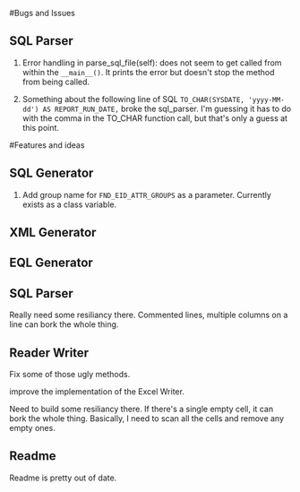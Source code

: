 #Bugs and Issues

## SQL Parser
1. Error handling in parse_sql_file(self): does not seem to get called from within the `__main__()`. It prints the error but doesn't stop the method from being called.

2. Something about the following line of SQL `TO_CHAR(SYSDATE, 'yyyy-MM-dd') AS REPORT_RUN_DATE,` broke the sql_parser. I'm guessing it has to do with the comma in the TO_CHAR function call, but that's only a guess at this point.


#Features and ideas 

## SQL Generator
1. Add group name for `FND_EID_ATTR_GROUPS` as a parameter. Currently exists as a class variable.


## XML Generator



## EQL Generator


## SQL Parser
Really need some resiliancy there. Commented lines, multiple columns on a line can bork the whole thing.

## Reader Writer
Fix some of those ugly methods.

improve the implementation of the Excel Writer.

Need to build some resiliancy there. If there's a single empty cell, it can bork the whole thing. Basically, I need to scan all the cells and remove any empty ones.

## Readme
Readme is pretty out of date.